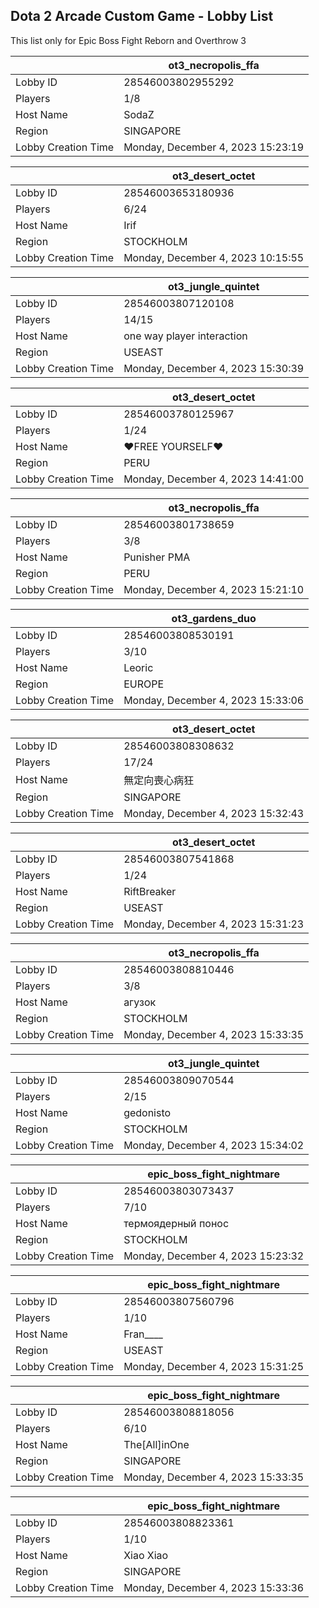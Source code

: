 ## Dota 2 Arcade Custom Game - Lobby List

This list only for Epic Boss Fight Reborn and Overthrow 3

|  | ot3_necropolis_ffa |
| ------ | ------ |
| Lobby ID | 28546003802955292 |
| Players | 1/8 |
| Host Name | SodaZ |
| Region | SINGAPORE |
| Lobby Creation Time | Monday, December 4, 2023 15:23:19 |


|  | ot3_desert_octet |
| ------ | ------ |
| Lobby ID | 28546003653180936 |
| Players | 6/24 |
| Host Name | Irif |
| Region | STOCKHOLM |
| Lobby Creation Time | Monday, December 4, 2023 10:15:55 |


|  | ot3_jungle_quintet |
| ------ | ------ |
| Lobby ID | 28546003807120108 |
| Players | 14/15 |
| Host Name | one way player interaction |
| Region | USEAST |
| Lobby Creation Time | Monday, December 4, 2023 15:30:39 |


|  | ot3_desert_octet |
| ------ | ------ |
| Lobby ID | 28546003780125967 |
| Players | 1/24 |
| Host Name | ♥FREE YOURSELF♥ |
| Region | PERU |
| Lobby Creation Time | Monday, December 4, 2023 14:41:00 |


|  | ot3_necropolis_ffa |
| ------ | ------ |
| Lobby ID | 28546003801738659 |
| Players | 3/8 |
| Host Name | Punisher PMA |
| Region | PERU |
| Lobby Creation Time | Monday, December 4, 2023 15:21:10 |


|  | ot3_gardens_duo |
| ------ | ------ |
| Lobby ID | 28546003808530191 |
| Players | 3/10 |
| Host Name | Leoric |
| Region | EUROPE |
| Lobby Creation Time | Monday, December 4, 2023 15:33:06 |


|  | ot3_desert_octet |
| ------ | ------ |
| Lobby ID | 28546003808308632 |
| Players | 17/24 |
| Host Name | 無定向喪心病狂 |
| Region | SINGAPORE |
| Lobby Creation Time | Monday, December 4, 2023 15:32:43 |


|  | ot3_desert_octet |
| ------ | ------ |
| Lobby ID | 28546003807541868 |
| Players | 1/24 |
| Host Name | RiftBreaker |
| Region | USEAST |
| Lobby Creation Time | Monday, December 4, 2023 15:31:23 |


|  | ot3_necropolis_ffa |
| ------ | ------ |
| Lobby ID | 28546003808810446 |
| Players | 3/8 |
| Host Name | агузок |
| Region | STOCKHOLM |
| Lobby Creation Time | Monday, December 4, 2023 15:33:35 |


|  | ot3_jungle_quintet |
| ------ | ------ |
| Lobby ID | 28546003809070544 |
| Players | 2/15 |
| Host Name | gedonisto |
| Region | STOCKHOLM |
| Lobby Creation Time | Monday, December 4, 2023 15:34:02 |


|  | epic_boss_fight_nightmare |
| ------ | ------ |
| Lobby ID | 28546003803073437 |
| Players | 7/10 |
| Host Name | термоядерный понос |
| Region | STOCKHOLM |
| Lobby Creation Time | Monday, December 4, 2023 15:23:32 |


|  | epic_boss_fight_nightmare |
| ------ | ------ |
| Lobby ID | 28546003807560796 |
| Players | 1/10 |
| Host Name | Fran____ |
| Region | USEAST |
| Lobby Creation Time | Monday, December 4, 2023 15:31:25 |


|  | epic_boss_fight_nightmare |
| ------ | ------ |
| Lobby ID | 28546003808818056 |
| Players | 6/10 |
| Host Name | The[All]inOne |
| Region | SINGAPORE |
| Lobby Creation Time | Monday, December 4, 2023 15:33:35 |


|  | epic_boss_fight_nightmare |
| ------ | ------ |
| Lobby ID | 28546003808823361 |
| Players | 1/10 |
| Host Name | Xiao Xiao |
| Region | SINGAPORE |
| Lobby Creation Time | Monday, December 4, 2023 15:33:36 |


